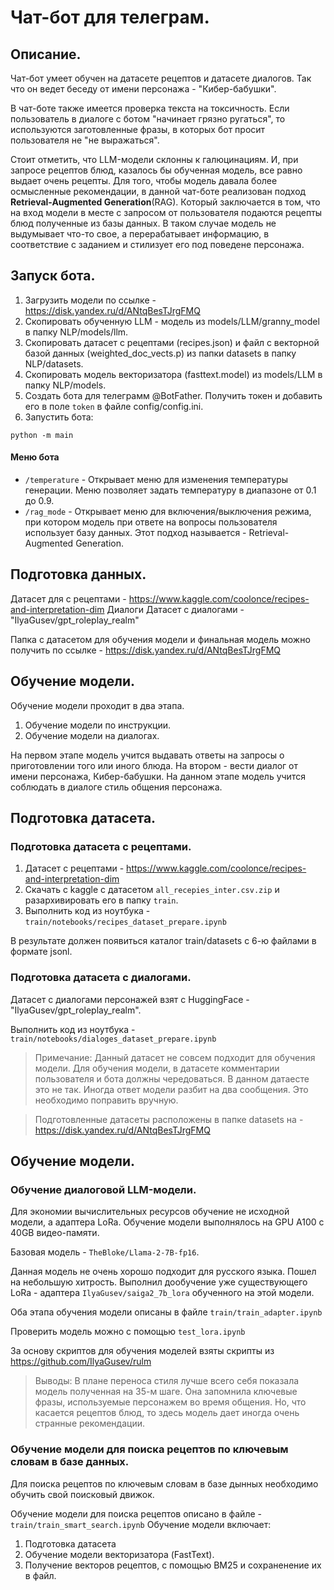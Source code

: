 # Чат-бот для телеграм.

## Описание.

Чат-бот умеет обучен на датасете рецептов и датасете диалогов. Так что он ведет беседу от имени персонажа - "Кибер-бабушки".

В чат-боте также имеется проверка текста на токсичность. 
Если пользователь в диалоге с ботом "начинает грязно ругаться", то используются заготовленные фразы, в которых бот просит пользователя не "не выражаться".

Стоит отметить, что LLM-модели склонны к галюцинациям. И, при запросе рецептов блюд, казалось бы обученная модель, все равно выдает очень рецепты. Для того, чтобы модель давала более осмысленные рекомендации, в данной чат-боте реализован подход **Retrieval-Augmented Generation**(RAG). 
Который заключается в том, что на вход модели в месте с запросом от пользователя подаются рецепты блюд полученные из базы данных. В таком случае модель не выдумывает что-то свое, а перерабатывает информацию, в соответствие с заданием и стилизует его под поведене персонажа.


## Запуск бота.

1. Загрузить модели по ссылке - https://disk.yandex.ru/d/ANtqBesTJrgFMQ
2. Скопировать обученную LLM - модель из models/LLM/granny_model в папку NLP/models/llm.
3. Скопировать датасет с рецептами (recipes.json) и файл с векторной базой данных (weighted_doc_vects.p) из папки datasets в папку NLP/datasets.
4. Скопировать модель векторизатора (fasttext.model) из models/LLM в папку NLP/models.
3. Создать бота для телеграмм @BotFather. Получить токен и добавить его в поле `token` в файле config/config.ini.
4. Запустить бота: 
```
python -m main
```
#### Меню бота
* `/temperature` - Открывает меню для изменения температуры генерации. Меню позволяет задать температуру в диапазоне от 0.1 до 0.9.
* `/rag_mode` - Открывает меню для включения/выключения режима, при котором модель при ответе на вопросы пользователя использует базу данных. Этот подход называется - Retrieval-Augmented Generation.


## Подготовка данных.

Датасет для с рецептами - 
https://www.kaggle.com/coolonce/recipes-and-interpretation-dim
Диалоги Датасет с диалогами - "IlyaGusev/gpt_roleplay_realm"

Папка с датасетом для обучения модели и финальная модель можно получить по ссылке - https://disk.yandex.ru/d/ANtqBesTJrgFMQ


## Обучение модели.

Обучение модели проходит в два этапа.
1. Обучение модели по инструкции.
2. Обучение модели на диалогах.

На первом этапе модель учится выдавать ответы на запросы о приготовлении того или иного блюда.
На втором - вести диалог от имени персонажа, Кибер-бабушки. На данном этапе модель учится соблюдать в диалоге стиль общения персонажа.

## Подготовка датасета.
### Подготовка датасета с рецептами.
1. Датасет с рецептами - https://www.kaggle.com/coolonce/recipes-and-interpretation-dim
2. Скачать с kaggle с датасетом `all_recepies_inter.csv.zip` и разархивировать его в папку `train`.
3. Выполнить код из ноутбука - `train/notebooks/recipes_dataset_prepare.ipynb`

В результате должен появиться каталог train/datasets с 6-ю файлами в формате jsonl. 

### Подготовка датасета с диалогами.
Датасет с диалогами персонажей взят с HuggingFace - "IlyaGusev/gpt_roleplay_realm".

Выполнить код из ноутбука - `train/notebooks/dialoges_dataset_prepare.ipynb`

> Примечание: Данный датасет не совсем подходит для обучения модели. 
Для обучения модели, в датасете комментарии пользователя и бота должны чередоваться. В данном датаесте это не так. Иногда ответ модели разбит на два сообщения. Это необходимо поправить вручную.

>Подготовленные датасеты расположены в папке datasets на - https://disk.yandex.ru/d/ANtqBesTJrgFMQ
 

## Обучение модели.

### Обучение диалоговой LLM-модели.
Для экономии вычислительных ресурсов обучение не исходной модели, а адаптера LoRa.
Обучение модели выполнялось на GPU A100 c 40GB видео-памяти.

Базовая модель - `TheBloke/Llama-2-7B-fp16`.

Данная модель не очень хорошо подходит для русского языка. 
Пошел на небольшую хитрость. Выполнил дообучение уже существующего LoRa - адаптера `IlyaGusev/saiga2_7b_lora` обученного на этой модели.

Оба этапа обучения модели описаны в файле `train/train_adapter.ipynb`

Проверить модель можно с помощью `test_lora.ipynb`

За основу скриптов для обучения моделей взяты скрипты из https://github.com/IlyaGusev/rulm 

> Выводы: В плане переноса стиля лучше всего себя показала модель полученная на 35-м шаге. Она запомнила ключевые фразы, используемые персонажем во время общения. 
Но, что касается рецептов блюд, то здесь модель дает иногда очень странные рекомендации.

### Обучение модели для поиска рецептов по ключевым словам в базе данных.

Для поиска рецептов по ключевым словам в базе дынных необходимо обучить свой поисковый движок.

Обучение модели для поиска рецептов описано в файле - `train/train_smart_search.ipynb`
Обучение модели включает:
1. Подготовка датасета
2. Обучение модели векторизатора (FastText).
3. Получение векторов рецептов, с помощью BM25 и сохраненение их в файл.
